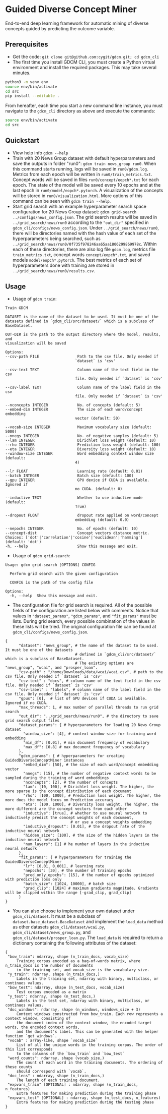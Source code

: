# Guided Diverse Concept Miner 

End-to-end deep learning framework for automatic mining of diverse concepts guided by predicting the outcome variable.

## Prerequisites

   * Get the code: `git clone git@github.com:cygit/gdcm.git; cd gdcm_cli`
   * The first time you install GDCM CLI, you must create a Python virtual environment and install the required packages. This may take several minutes.
```bash
python3 -m venv env
source env/bin/activate
cd src
pip install --editable .
```

From hereafter, each time you start a new command line instance, you must navigate to the `gdcm_cli` directory as above and execute the commands:

```bash 
source env/bin/activate
cd src
```

## Quickstart
   * View help info `gdcm --help`
   * Train with 20 News Group dataset with default hyperparameters and save the outputs in folder "run0":
    `gdcm train news_group run0`. When this command starts running, logs will be saved in `run0/gdcm.log`.
   Metrics from each epoch will be written in `run0/train_metrics.txt`. Concept words will be saved in files
    `run0/concept/eopch*.txt` for each epoch. The state of the model will be saved every 10 epochs and at the last
     epoch in `run0/model/eopch*.pytorch`. A visualization of the concepts will be stored in `run0/visualization.html`.
   More options of this command can be seen with `gdcm train --help`. 
   * Start grid search with an example hyperparameter search space configuration for 20 News Group dataset: 
   `gdcm grid-search ../configs/news_config.json`. The grid search results will be saved in `../grid_search/news/run0`
   according to the `"out_dir"` specified in `gdcm_cli/configs/news_config.json`. Under `../grid_search/news/run0`, 
   there will be directories named with the hash value of each set of the hyperparameters being searched, such as 
   `../grid_search/news/run0/0f735f978246aa65aa1806299869978c`. Within each of these directories, there are also log
   file `gdcm.log`, metrics file `train_metrics.txt`, concept words `concept/eopch*.txt`, and saved models 
   `model/eopch*.pytorch`. The best metrics of each set of hyperparameters done with training are stored in
    `../grid_search/news/run0/results.csv`.

## Usage
   * Usage of `gdcm train`:
   ```text
  Train GDCM

  DATASET is the name of the dataset to be used. It must be one of the
  datasets defined in `gdcm_cli/src/dataset/` which is a subclass of BaseDataset.

  OUT-DIR is the path to the output directory where the model, results, and
  visualization will be saved

Options:
  --csv-path FILE                 Path to the csv file. Only needed if
                                  `dataset` is 'csv'

  --csv-text TEXT                 Column name of the text field in the csv
                                  file. Only needed if `dataset` is 'csv'

  --csv-label TEXT                Column name of the label field in the csv
                                  file. Only needed if `dataset` is 'csv'

  --nconcepts INTEGER             No. of concepts (default: 5)
  --embed-dim INTEGER             The size of each word/concept embedding
                                  vector (default: 50)

  --vocab-size INTEGER            Maximum vocabulary size (default: 5000)
  --nnegs INTEGER                 No. of negative samples (default: 5)
  --lam INTEGER                   Dirichlet loss weight (default: 10)
  --rho INTEGER                   Prediction loss weight (default: 100)
  --eta INTEGER                   Diversity loss weight (default: 10)
  --window-size INTEGER           Word embedding context window size (default:
                                  4)

  --lr FLOAT                      Learning rate (default: 0.01)
  --batch INTEGER                 Batch size (default: 100)
  --gpu INTEGER                   GPU device if CUDA is available. Ignored if
                                  no CUDA. (default: 0)

  --inductive TEXT                Whether to use inductive mode (default:
                                  True)

  --dropout FLOAT                 dropout rate applied on word/concept
                                  embedding (default: 0.0)

  --nepochs INTEGER               No. of epochs (default: 10)
  --concept-dist                  Concept vectors distance metric. Choices: ['dot'|'correlation'|'cosine'|'euclidean'|'hamming'] (default: 'dot')
  -h, --help                      Show this message and exit.
```
   * Usage of `gdcm grid-search`:
```
Usage: gdcm grid-search [OPTIONS] CONFIG

  Perform grid search with the given configuration

  CONFIG is the path of the config file

Options:
  -h, --help  Show this message and exit.
```
   * The configuration file for grid search is required. All of the possible fields of the configuration are 
   listed below with comments. Notice that values in `"dataset_params"`, `"gdcm_params"`, and `"fit_params"` must be 
   lists. During grid search, every possible combination of the values in these lists will be tried. The original 
   configuration file can be found at `gdcm_cli/configs/news_config.json`.
```
{
      "dataset": "news_group", # the name of the dataset to be used. It must be one of the datasets 
                               # defined in `gdcm_cli/src/dataset/` which is a subclass of BaseDataset. 
                               # The existing options are "news_group", "wcai", and "prosper_loan".
      "csv-path" : "/home/Downloads/data/wcai/wcai.csv", # path to the csv file. Only needed if `dataset` is 'csv'
      "csv-text" : "docs", # column name of the text field in the csv file. Only needed if `dataset` is 'csv'
      "csv-label" : "labels", # column name of the label field in the csv file. Only needed if `dataset` is 'csv'
      "gpus": [0],  # list of GPU devices if CUDA is available. Ignored if no CUDA.
      "max_threads": 1, # max number of parallel threads to run grid search
      "out_dir": "../grid_search/news/run0", # the directory to save grid search output files
      "dataset_params": { # hyperparameters for loading 20 News Group dataset
        "window_size": [4], # context window size for training word embedding
        "min_df": [0.01], # min document frequency of vocabulary
        "max_df": [0.8] # max document frequency of vocabulary
      },
      "gdcm_params": { # hyperparameters for creating GuidedDiverseConceptMiner instances
        "embed_dim": [50], # the size of each word/concept embedding vector
        "nnegs": [15], # the number of negative context words to be sampled during the training of word embeddings
        "nconcepts": [2], # the number of concepts
        "lam": [10, 100], # Dirichlet loss weight. The higher, the more sparse is the concept distribution of each document 
        "rho": [100, 1000], # Prediction loss weight. The higher, the more does the model focus on Prediction accuracy
        "eta": [100, 1000], # Diversity loss weight. The higher, the more different are the concept vectors from each other
        "inductive": [true], # whether to use neural network to inductively predict the concept weights of each document,
                             # or use a concept weights embedding
        "inductive_dropout": [0.01], # the dropout rate of the inductive neural network
        "hidden_size": [100], # the size of the hidden layers in the inductive neural network
        "num_layers": [1] # he number of layers in the inductive neural network
      },
      "fit_params": { # hyperparameters for training the GuidedDiverseConceptMiner
        "lr": [0.01, 0.001], # learning rate
        "nepochs": [30], # the number of training epochs
        "pred_only_epochs": [15], # the number of epochs optimized with prediction loss only
        "batch_size": [1024, 10000], # batch size
        "grad_clip": [1024] # maximum gradients magnitude. Gradients will be clipped within the range [-grad_clip, grad_clip]
      }
}
```
   * You can also choose to implement your own dataset under `gdcm_cli/dataset`. It must be a subclass of 
   `dataset.base_dataset.BaseDataset` and implement the `load_data` method as other datasets `gdcm_cli/dataset/wcai.py`, 
   `gdcm_cli/dataset/news_group.py`, and `gdcm_cli/dataset/prosper_loan.py`. The `load_data` is required to return 
   a dictionary containing the following attributes of the dataset:
   ```
{
    "bow_train": ndarray, shape (n_train_docs, vocab_size)
        Training corpus encoded as a bag-of-words matrix, where n_train_docs is the number of documents
        in the training set, and vocab_size is the vocabulary size.
    "y_train": ndarray, shape (n_train_docs,)
        Labels in the training set, ndarray with binary, multiclass, or continuos values.
    "bow_test": ndarray, shape (n_test_docs, vocab_size)
        Test corpus encoded as a matrix
    "y_test": ndarray, shape (n_test_docs,)
        Labels in the test set, ndarray with binary, multiclass, or continuos values.
    "doc_windows": ndarray, shape (n_windows, windows_size + 3)
        Context windows constructed from bow_train. Each row represents a context window, consisting of
        the document index of the context window, the encoded target words, the encoded context words,
        and the document's label. This can be generated with the helper function `get_windows`.
    "vocab" : array-like, shape `vocab_size`
        List of all the unique words in the training corpus. The order of this list corresponds
        to the columns of the `bow_train` and `bow_test`
    "word_counts": ndarray, shape (vocab_size,)
        The count of each word in the training documents. The ordering of these counts
        should correspond with `vocab`.
    "doc_lens" : ndarray, shape (n_train_docs,)
        The length of each training document.
    "expvars_train" [OPTIONAL] : ndarray, shape (n_train_docs, n_features)
        Extra features for making prediction during the training phase
    "expvars_test" [OPTIONAL] : ndarray, shape (n_test_docs, n_features)
        Extra features for making prediction during the testing phase
}
```
